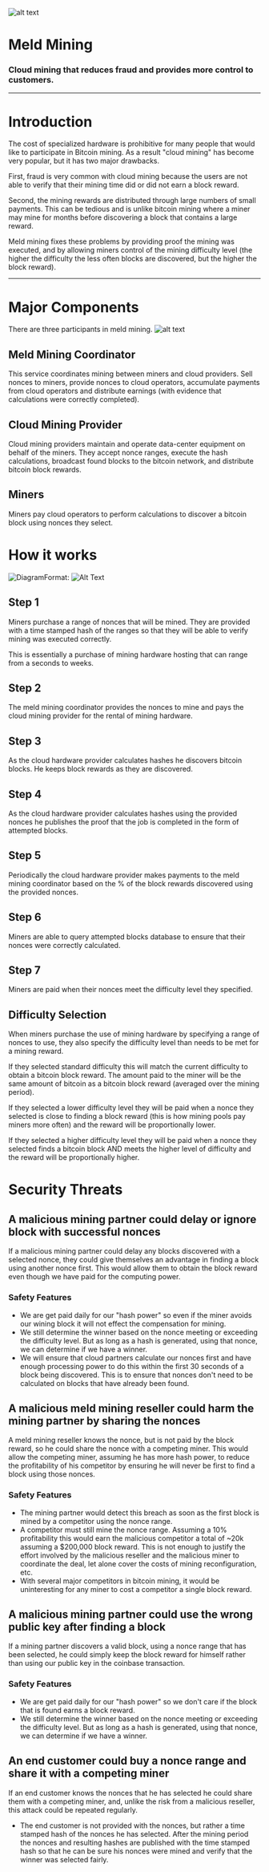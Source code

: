 ![alt text](https://user-images.githubusercontent.com/32912678/35784331-37a7f8be-09e4-11e8-81d9-db255096ff6a.png "Overview Diagram")
# Meld Mining
### Cloud mining that reduces fraud and provides more control to customers. 

---

# Introduction
The cost of specialized hardware 
is prohibitive for many people 
that would like to participate in Bitcoin mining.
As a result "cloud mining" has become very popular,
but it has two major drawbacks.

First, fraud is very common with cloud mining
because the users are not able to verify that 
their mining time did or did not earn a block reward. 

Second, the mining rewards are distributed 
through large numbers of small payments.
This can be tedious and is
unlike bitcoin mining where a miner
may mine for months 
before discovering a block that contains a large reward.

Meld mining fixes these problems
by providing proof the mining was executed,
and by allowing miners
control of the mining difficulty level 
(the higher the difficulty the less often blocks are discovered,
but the higher the block reward).

---
# Major Components
There are three participants in meld mining.
![alt text](https://user-images.githubusercontent.com/32912678/35784331-37a7f8be-09e4-11e8-81d9-db255096ff6a.png "Overview Diagram")

## Meld Mining Coordinator
This service coordinates mining
between miners and cloud providers.
Sell nonces to miners,
provide nonces to cloud operators,
accumulate payments from cloud operators
and distribute earnings 
(with evidence that calculations were correctly completed).

## Cloud Mining Provider
Cloud mining providers maintain and operate data-center equipment
on behalf of the miners.
They accept nonce ranges,
execute the hash calculations,
broadcast found blocks to the bitcoin network,
and distribute bitcoin block rewards.

## Miners
Miners pay cloud operators to 
perform calculations to discover a 
bitcoin block using nonces they select.

# How it works
![Diagram](https://user-images.githubusercontent.com/32912678/35783537-fd182474-09d6-11e8-9ebb-0e17a95fccac.png)Format: ![Alt Text](url)
## Step 1
Miners purchase a range of nonces
that will be mined.
They are provided with a time stamped
hash of the ranges so that they will be able to verify
mining was executed correctly.

This is essentially a purchase of mining hardware
hosting that can range from a seconds to weeks.

## Step 2
The meld mining coordinator
provides the nonces to mine
and pays the cloud mining provider
for the rental of mining hardware.

## Step 3
As the cloud hardware provider
calculates hashes 
he discovers bitcoin blocks.
He keeps block rewards as they are discovered.

## Step 4
As the cloud hardware provider
calculates hashes 
using the provided nonces 
he publishes the proof that the job is completed
in the form of attempted blocks.

## Step 5
Periodically the cloud hardware provider
makes payments to the meld mining coordinator
based on the % of the block rewards discovered 
using the provided nonces.

## Step 6
Miners are able to query attempted blocks database
to ensure that their nonces were correctly calculated.

## Step 7
Miners are paid when their nonces 
meet the difficulty level they specified. 

## Difficulty Selection
When miners purchase the use of mining hardware
by specifying a range of nonces to use,
they also specify the difficulty level 
than needs to be met for a mining reward.

If they selected standard difficulty
this will match the current difficulty to obtain a bitcoin block reward.
The amount paid to the miner 
will be the same amount of bitcoin as a bitcoin block reward
(averaged over the mining period).

If they selected a lower difficulty level 
they will be paid when a nonce they 
selected is close
to finding a block reward
(this is how mining pools pay miners more often)
and the reward will be proportionally lower.

If they selected a higher difficulty level
they will be paid when a nonce they 
selected finds a bitcoin block AND meets the higher 
level of difficulty
and the reward will be proportionally higher.

# Security Threats

## A malicious mining partner could delay or ignore block with successful nonces 
If a malicious mining partner could delay any blocks discovered
with a selected nonce,
they could give themselves an advantage 
in finding a block using another nonce first.
This would allow them to obtain the block reward 
even though we have paid for the computing power.

### Safety Features
* We are get paid daily for our "hash power" 
so even if the miner avoids our wining block
it will not effect the compensation for mining.
* We still determine the winner based on the nonce 
meeting or exceeding the difficulty level.
But as long as a hash is generated,
using that nonce,
we can determine if we have a winner.
* We will ensure that cloud partners 
calculate our nonces first
and have enough processing power
to do this within the first 30 seconds of a 
block being discovered.
This is to ensure that nonces don't need 
to be calculated on blocks that have
already been found.

## A malicious meld mining reseller could harm the mining partner by sharing the nonces
A meld mining reseller knows the nonce,
but is not paid by the block reward,
so he could share the nonce with a competing miner.
This would allow the competing miner,
assuming he has more hash power,
to reduce the profitability of his competitor
by ensuring he will never be first to find a block
using those nonces.

### Safety Features
* The mining partner would detect this breach
as soon as the first block is mined 
by a competitor using the nonce range.
* A competitor must still mine the nonce range.
Assuming a 10% profitability this would earn 
the malicious competitor a total of ~20k assuming a $200,000
block reward.
This is not enough to justify the effort involved by the malicious reseller
and the malicious miner to coordinate the deal,
let alone cover the costs of mining reconfiguration, etc.
* With several major competitors in bitcoin mining,
it would be uninteresting for any miner to cost a competitor
a single block reward.

## A malicious mining partner could use the wrong public key after finding a block
If a mining partner discovers a valid block,
using a nonce range that has been selected,
he could simply keep the block reward for himself 
rather than using our public key in the coinbase transaction.

### Safety Features
* We are get paid daily for our "hash power" 
so we don't care if the block
that is found earns a block reward.
* We still determine the winner based on the nonce 
meeting or exceeding the difficulty level.
But as long as a hash is generated,
using that nonce,
we can determine if we have a winner.

## An end customer could buy a nonce range and share it with a competing miner 
If an end customer knows the nonces that he has selected
he could share them with a competing miner,
and, unlike the risk from a malicious reseller,
this attack could be repeated regularly.

* The end customer is not provided with the nonces,
but rather a time stamped hash of the nonces he has selected.
After the mining period the nonces and resulting hashes
are published with the time stamped hash
so that he can be sure his nonces were mined and verify
that the winner was selected fairly.







